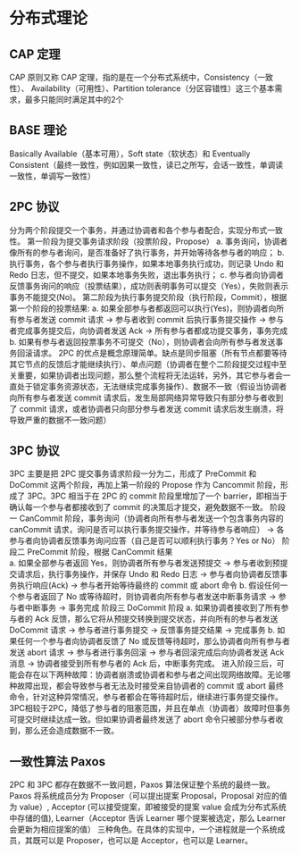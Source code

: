 # 分布式理论 
## CAP 定理
CAP 原则又称 CAP 定理，指的是在一个分布式系统中，Consistency（一致性）、 Availability（可用性）、Partition tolerance（分区容错性）这三个基本需求，最多只能同时满足其中的2个
## BASE 理论
Basically Available（基本可用），Soft state（软状态）和 Eventually Consistent（最终一致性，例如因果一致性，读已之所写，会话一致性，单调读一致性，单调写一致性）
## 2PC 协议
分为两个阶段提交一个事务，并通过协调者和各个参与者配合，实现分布式一致性。
第一阶段为提交事务请求阶段（投票阶段，Propose）
a. 事务询问，协调者像所有的参与者询问，是否准备好了执行事务，并开始等待各参与者的响应；
b. 执行事务，各个参与者执行事务操作，如果本地事务执行成功，则记录 Undo 和 Redo 日志，但不提交，如果本地事务失败，退出事务执行；
c. 参与者向协调者反馈事务询问的响应（投票结果），成功则表明事务可以提交（Yes），失败则表示事务不能提交(No)。
第二阶段为执行事务提交阶段（执行阶段，Commit），根据第一个阶段的投票结果:
a. 如果全部参与者都返回可以执行(Yes)，则协调者向所有参与者发送 commit 请求 -> 参与者收到 commit 后执行事务提交操作 -> 参与者完成事务提交后，向协调者发送 Ack -> 所有参与者都成功提交事务，事务完成
b. 如果有参与者返回投票事务不可提交（No），则协调者会向所有参与者发送事务回滚请求。
2PC 的优点是概念原理简单。缺点是同步阻塞（所有节点都要等待其它节点的反馈后才能继续执行）、单点问题（协调者在整个二阶段提交过程中至关重要，如果协调者出现问题，那么整个流程将无法运转，另外，其它参与者会一直处于锁定事务资源状态，无法继续完成事务操作）、数据不一致（假设当协调者向所有参与者发送 commit 请求后，发生局部网络异常导致只有部分参与者收到了 commit 请求，或者协调者只向部分参与者发送 commit 请求后发生崩溃，将导致严重的数据不一致问题）
## 3PC 协议
3PC 主要是把 2PC 提交事务请求阶段一分为二，形成了 PreCommit 和 DoCommit 这两个阶段，再加上第一阶段的 Propose 作为 Cancommit 阶段，形成了 3PC。3PC 相当于在 2PC 的 commit 阶段里增加了一个 barrier，即相当于确认每一个参与者都接收到了 commit 的决策后才提交，避免数据不一致。
阶段一 CanCommit 阶段，事务询问（协调者向所有参与者发送一个包含事务内容的 canCommit 请求，询问是否可以执行事务提交操作，并等待参与者响应） -> 各参与者向协调者反馈事务询问应答（自己是否可以顺利执行事务？Yes or No）
阶段二 PreCommit 阶段，根据 CanCommit 结果  
	a. 如果全部参与者返回 Yes，则协调者所有参与者发送预提交 -> 参与者收到预提交请求后，执行事务操作，并保存 Undo 和 Redo 日志 -> 参与者向协调者反馈事务执行响应(Ack) -> 参与者开始等待最终的 commit 或 abort 命令
	b. 假设任何一个参与者返回了 No 或等待超时，则协调者向所有参与者发送中断事务请求 -> 参与者中断事务 -> 事务完成
阶段三 DoCommit 阶段
	a. 如果协调者接收到了所有参与者的 Ack 反馈，那么它将从预提交转换到提交状态，并向所有的参与者发送 DoCommit 请求 -> 参与者进行事务提交 -> 反馈事务提交结果 -> 完成事务
	b. 如果任何一个参与者向协调者反馈了 No 或反馈等待超时，那么协调者向所有参与者发送 abort 请求 -> 参与者进行事务回滚 -> 参与者回滚完成后向协调者发送 Ack 消息 -> 协调者接受到所有参与者的 Ack 后，中断事务完成。
进入阶段三后，可能会存在以下两种故障：协调者崩溃或协调者和参与者之间出现网络故障。无论哪种故障出现，都会导致参与者无法及时接受来自协调者的 commit 或 abort 最终命令，针对这种异常情况，参与者都会在等待超时后，继续进行事务提交操作。
3PC相较于2PC，降低了参与者的阻塞范围，并且在单点（协调者）故障时但事务可提交时继续达成一致。但如果协调者最终发送了 abort 命令只被部分参与者收到，那么还会造成数据不一致。
## 一致性算法 Paxos 
2PC 和 3PC 都存在数据不一致问题，Paxos 算法保证整个系统的最终一致。Paxos 将系统成员分为 Proposer（可以提出提案 Proposal，Proposal 对应的值为 value）, Acceptor (可以接受提案，即被接受的提案 value 会成为分布式系统中存储的值), Learner（Acceptor 告诉 Learner 哪个提案被选定，那么 Learner 会更新为相应提案的值） 三种角色。在具体的实现中，一个进程就是一个系统成员，其既可以是 Proposer，也可以是 Acceptor，也可以是 Learner。
